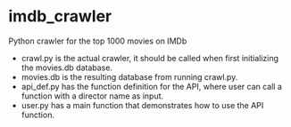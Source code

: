 # imdb_crawler
Python crawler for the top 1000 movies on IMDb

* crawl.py is the actual crawler, it should be called when first initializing the movies.db database.
* movies.db is the resulting database from running crawl.py.
* api_def.py has the function definition for the API, where user can call a function with a director name as input.
* user.py has a main function that demonstrates how to use the API function.
